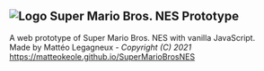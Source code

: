 ## ![Logo](https://matteokeole.github.io/SuperMarioBrosNES/favicon.ico) Super Mario Bros. NES Prototype
A web prototype of Super Mario Bros. NES with vanilla JavaScript.  
Made by Mattéo Legagneux *- Copyright (C) 2021*  
https://matteokeole.github.io/SuperMarioBrosNES
